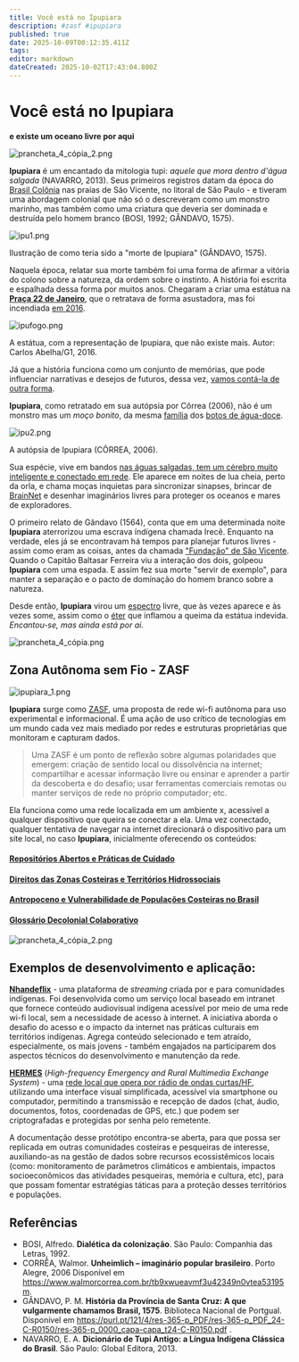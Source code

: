 ```yaml
---
title: Você está no Ipupiara
description: #zasf #ipupiara
published: true
date: 2025-10-09T00:12:35.411Z
tags: 
editor: markdown
dateCreated: 2025-10-02T17:43:04.800Z
---
```


# Você está no Ipupiara
**e existe um oceano livre por aqui**

![prancheta_4_cópia_2.png](/projetos/maedagua/prancheta_4_cópia_2.png)

**Ipupiara** é um encantado da mitologia tupi: *aquele que mora dentro d'água salgada* (NAVARRO, 2013). Seus primeiros registros datam da época do [Brasil Colônia](https://www.politize.com.br/brasil-colonia/) nas praias de São Vicente, no litoral de São Paulo - e tiveram uma abordagem colonial que não só o descreveram como um monstro marinho, mas também como uma criatura que deveria ser dominada e destruída pelo homem branco (BOSI, 1992; GÂNDAVO, 1575). 

![ipu1.png](/projetos/maedagua/ipu1.png)

Ilustração de como teria sido a "morte de Ipupiara" (GÂNDAVO, 1575).


Naquela época, relatar sua morte também foi uma forma de afirmar a vitória do colono sobre a natureza, da ordem sobre o instinto. A história foi escrita e espalhada dessa forma por muitos anos. Chegaram a criar uma estátua na [**Praça 22 de Janeiro**](https://maps.app.goo.gl/ixfp87b4SQrkwcMH8), que o retratava de forma asustadora, mas foi incendiada [em 2016](https://g1.globo.com/sp/santos-regiao/noticia/2016/02/monumento-lenda-do-ipupiara-pega-fogo-em-sao-vicente-sp.html). 

![ipufogo.png](/projetos/maedagua/ipufogo.png)

A estátua, com a representação de Ipupiara, que não existe mais. Autor: Carlos Abelha/G1, 2016.


Já que a história funciona como um conjunto de memórias, que pode influenciar  narrativas e desejos de futuros, dessa vez, [vamos contá-la de outra forma](https://www.bbc.com/portuguese/internacional-54669548).

**Ipupiara**, como retratado em sua autópsia por Côrrea (2006), não é um monstro mas um *moço bonito*, da mesma [família](https://www.ufrgs.br/colegiodeaplicacao/wp-content/uploads/2020/06/Ciencias_Semana15_AmoraI.pdf) dos [botos de água-doce](https://www.nationalgeographicbrasil.com/animais/2023/07/boto-cor-de-rosa-a-lenda-do-animal-que-se-transforma-em-humano-e-outras-curiosidades-0). 

![ipu2.png](/projetos/maedagua/ipu2.png)

A autópsia de Ipupiara (CÔRREA, 2006).


Sua espécie, vive em bandos [nas águas salgadas, tem um cérebro muito inteligente e conectado em rede](https://super.abril.com.br/ciencia/a-verdadeira-inteligencia-dos-golfinhos/#:~:text=Al%C3%A9m%20disso%2C%20vis%C3%A3o%20e%20audi%C3%A7%C3%A3o,grande%20quanto%20cumprimentar%20um%20ET.). Ele aparece em noites de lua cheia, perto da orla, e chama moças inquietas para sincronizar sinapses, brincar de [BrainNet](https://doi.org/10.1038/s41598-019-41895-7) e desenhar imaginários livres para proteger os oceanos e mares de exploradores.

O primeiro relato de Gândavo (1564), conta que em uma determinada noite **Ipupiara** aterrorizou uma escrava índígena chamada Irecê. Enquanto na verdade, eles já se encontravam há tempos para planejar futuros livres - assim como eram as coisas, antes da chamada ["Fundação" de São Vicente](https://perfil.seade.gov.br/historico/hist_510.pdf). Quando o Capitão Baltasar Ferreira viu a interação dos dois, golpeou **Ipupiara** com uma espada. E assim fez sua morte "servir de exemplo", para manter a separação e o pacto de domínação do homem branco sobre a natureza. 

Desde então, **Ipupiara** virou um [espectro](https://michaelis.uol.com.br/busca?id=bxEA) livre, que às vezes aparece e às vezes some, assim como o [éter](https://michaelis.uol.com.br/busca?id=zvyO) que inflamou a queima da estátua indevida. *Encantou-se, mas ainda está por aí.*

![prancheta_4_cópia.png](/projetos/maedagua/prancheta_4_cópia.png)

## Zona Autônoma sem Fio - ZASF

![ipupiara_1.png](/projetos/maedagua/ipupiara_1.png)


**Ipupiara** surge como [ZASF](https://desvio.github.io/blog/zasf/), uma proposta de rede wi-fi autônoma para uso experimental e informacional. É uma ação de uso crítico de tecnologias em um mundo cada vez mais mediado por redes e estruturas proprietárias que monitoram e capturam dados. 

> Uma ZASF é um ponto de reflexão sobre algumas polaridades que emergem: criação de sentido local ou dissolvência na internet; compartilhar e acessar informação livre ou ensinar e aprender a partir da descoberta e do desafio; usar ferramentas comerciais remotas ou manter serviços de rede no próprio computador; etc.


Ela funciona como uma rede localizada em um ambiente x, acessível a qualquer dispositivo que queira se conectar a ela. Uma vez conectado, qualquer tentativa de navegar na internet direcionará o dispositivo para um site local, no caso **Ipupiara**, inicialmente oferecendo os conteúdos:

#### [Repositórios Abertos e Práticas de Cuidado](/projetos/maedagua/repositoriosabertos/)
#### [Direitos das Zonas Costeiras e Territórios Hidrossociais](/projetos/maedagua/direitoszonascosteiras/)
#### [Antropoceno e Vulnerabilidade de Populações Costeiras no Brasil](/projetos/maedagua/antropoceno)
#### [Glossário Decolonial Colaborativo](/projetos/maedagua/glossariodecolonial) 

![prancheta_4_cópia_2.png](/projetos/maedagua/prancheta_4_cópia_2.png)

## Exemplos de desenvolvimento e aplicação:

**[Nhandeflix](https://vimeo.com/841716747)** - uma plataforma de *streaming* criada por e para comunidades indígenas. Foi desenvolvida como um serviço local baseado em intranet que fornece conteúdo audiovisual indígena acessível por meio de uma rede wi-fi local, sem a necessidade de acesso à internet. A iniciativa aborda o desafio do acesso e o impacto da internet nas práticas culturais em territórios indígenas. Agrega conteúdo selecionado e tem atraído, especialmente, os mais jovens - também engajados na participarem dos aspectos técnicos do desenvolvimento e manutenção da rede. 

**[HERMES](https://vimeo.com/398331581?fl=pl&fe=vl)** (*High-frequency Emergency and Rural Multimedia Exchange System*) - uma [rede local que opera por rádio de ondas curtas/HF](https://www.rhizomatica.org/hermes/), utilizando uma interface visual simplificada, acessível via smartphone ou computador, permitindo a transmissão e recepção de dados (chat, áudio, documentos, fotos, coordenadas de GPS, etc.) que podem ser criptografadas e protegidas por senha pelo remetente. 

A documentação desse protótipo encontra-se aberta, para que possa ser replicada em outras comunidades costeiras e pesqueiras de interesse, auxiliando-as na gestão de dados sobre recursos ecossistêmicos locais (como: monitoramento de parâmetros climáticos e ambientais, impactos socioeconômicos das atividades pesqueiras, memória e cultura, etc), para que possam fomentar estratégias táticas para a proteção desses territórios e populações.


## Referências
- BOSI, Alfredo. **Dialética da colonização**. São Paulo: Companhia das Letras, 1992.
- CORRÊA, Walmor. **Unheimlich – imaginário popular brasileiro**. Porto Alegre, 2006 Disponível em https://www.walmorcorrea.com.br/tb9xwueavmf3u42349n0vtea53195m.
- GÂNDAVO, P. M. **História da Província de Santa Cruz: A que vulgarmente chamamos Brasil, 1575**. Biblioteca Nacional de Portgual. Disponível em https://purl.pt/121/4/res-365-p_PDF/res-365-p_PDF_24-C-R0150/res-365-p_0000_capa-capa_t24-C-R0150.pdf .
- NAVARRO, E. A. **Dicionário de Tupi Antigo: a Língua Indígena Clássica do Brasil**. São Paulo: Global Editora, 2013.